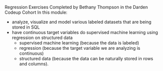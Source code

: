 Regression Exercises Completed by Bethany Thompson in the Darden Codeup Cohort
In this module:
- analyze, visualize and model various labeled datasets that are being stored in SQL
- have continuous target variables do supervised machine learning using regression on structured data
    - supervised machine learning (because the data is labeled)
    - regression (because the target variable we are analyzing is continuous)
    - structured data (because the data can be naturally stored in rows and columns).